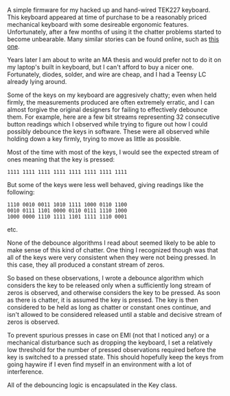 A simple firmware for my hacked up and hand-wired TEK227 keyboard. This keyboard
appeared at time of purchase to be a reasonably priced mechanical keyboard with
some desireable ergonomic features. Unfortunately, after a few months of using
it the chatter problems started to become unbearable. Many similar stories can
be found online, such as [this one](http://www.cataclysmicmutation.com/2014/03/28/truly-unresponsive/).

Years later I am about to write an MA thesis and would prefer not to do it on my
laptop's built in keyboard, but I can't afford to buy a nicer one. Fortunately,
diodes, solder, and wire are cheap, and I had a Teensy LC already lying around.

Some of the keys on my keyboard are aggresively chatty; even when held firmly,
the measurements produced are often extremely erratic, and I can almost forgive
the original designers for failing to effectively debounce them. For example,
here are a few bit streams representing 32 consecutive button readings which I
observed while trying to figure out how I could possibly debounce the keys in
software. These were all observed while holding down a key firmly, trying to
move as little as possible.

Most of the time with most of the keys, I would see the expected stream of ones
meaning that the key is pressed:

```
1111 1111 1111 1111 1111 1111 1111 1111
```

But some of the keys were less well behaved, giving readings like the following:

```
1110 0010 0011 1010 1111 1000 0110 1100
0010 0111 1101 0000 0110 0111 1110 1000
1000 0000 1110 1111 1101 1111 1110 0001
```
etc.

None of the debounce algorithms I read about seemed likely to be able to make
sense of this kind of chatter. One thing I recognized though was that all of the
keys were very consistent when they were not being pressed. In this case, they
all produced a constant stream of zeros.

So based on these observations, I wrote a debounce algorithm which considers the
key to be released only when a sufficiently long stream of zeros is observed,
and otherwise considers the key to be pressed. As soon as there is chatter, it
is assumed the key is pressed. The key is then considered to be held as long as
chatter or constant ones continue, and isn't allowed to be considered released
until a stable and decisive stream of zeros is observed.

To prevent spurious presses in case on EMI (not that I noticed any) or a
mechanical disturbance such as dropping the keyboard, I set a relatively low
threshold for the number of pressed observations required before the key is
switched to a pressed state. This should hopefully keep the keys from going
haywire if I even find myself in an environment with a lot of interference.

All of the debouncing logic is encapsulated in the Key class.
